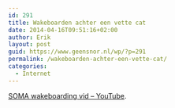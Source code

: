 ```yaml
---
id: 291
title: Wakeboarden achter een vette cat
date: 2014-04-16T09:51:16+02:00
author: Erik
layout: post
guid: https://www.geensnor.nl/wp/?p=291
permalink: /wakeboarden-achter-een-vette-cat/
categories:
  - Internet
---
```

[SOMA wakeboarding vid &#8211; YouTube](https://www.youtube-nocookie.com/watch?v=DlZ6v6nXR9o).